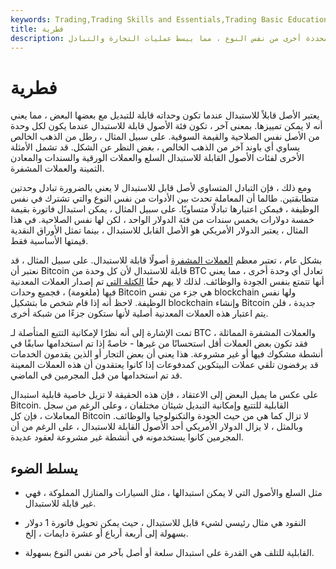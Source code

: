 ```yaml
---
keywords: Trading,Trading Skills and Essentials,Trading Basic Education,Crypto,Trading Skills
title: فطرية
description: القابلية للتلف هي قابلية تبادل سلعة أو أصل مع سلع / أصول محددة أخرى من نفس النوع ، مما يبسط عمليات التجارة والتبادل.
---
```


# فطرية
يعتبر الأصل قابلاً للاستبدال عندما تكون وحداته قابلة للتبديل مع بعضها البعض ، مما يعني أنه لا يمكن تمييزها. بمعنى آخر ، تكون فئة الأصول قابلة للاستبدال عندما يكون لكل وحدة من الأصل نفس الصلاحية والقيمة السوقية. على سبيل المثال ، رطل من الذهب الخالص يساوي أي باوند آخر من الذهب الخالص ، بغض النظر عن الشكل. قد تشمل الأمثلة الأخرى لفئات الأصول القابلة للاستبدال السلع والعملات الورقية والسندات والمعادن الثمينة والعملات المشفرة.

ومع ذلك ، فإن التبادل المتساوي لأصل قابل للاستبدال لا يعني بالضرورة تبادل وحدتين متطابقتين. طالما أن المعاملة تحدث بين الأدوات من نفس النوع والتي تشترك في نفس الوظيفة ، فيمكن اعتبارها تبادلًا متساويًا. على سبيل المثال ، يمكن استبدال فاتورة بقيمة خمسة دولارات بخمس سندات من فئة الدولار الواحد ، لكن لها نفس الصلاحية. في هذا المثال ، يعتبر الدولار الأمريكي هو الأصل القابل للاستبدال ، بينما تمثل الأوراق النقدية قيمتها الأساسية فقط.

بشكل عام ، تعتبر معظم [العملات المشفرة](/cryptocurrency) أصولًا قابلة للاستبدال. على سبيل المثال ، قد نعتبر أن Bitcoin قابلة للاستبدال لأن كل وحدة من BTC تعادل أي وحدة أخرى ، مما يعني أنها تتمتع بنفس الجودة والوظائف. لذلك لا يهم حقًا [الكتلة التي](/block) تم إصدار العملات المعدنية فيها (ملغومة) ، فجميع وحدات Bitcoin هي جزء من نفس blockchain ولها نفس الوظيفة. لاحظ أنه إذا قام شخص ما بتشكيل blockchain وإنشاء Bitcoin جديدة ، فلن يتم اعتبار هذه العملات المعدنية أصلية لأنها ستكون جزءًا من شبكة أخرى.

تمت الإشارة إلى أنه نظرًا لإمكانية التتبع المتأصلة لـ BTC والعملات المشفرة المماثلة ، فقد تكون بعض العملات أقل استحسانًا من غيرها - خاصةً إذا تم استخدامها سابقًا في أنشطة مشكوك فيها أو غير مشروعة. هذا يعني أن بعض التجار أو الذين يقدمون الخدمات قد يرفضون تلقي عملات البيتكوين كمدفوعات إذا كانوا يعتقدون أن هذه العملات المعينة قد تم استخدامها من قبل المجرمين في الماضي.

على عكس ما يميل البعض إلى الاعتقاد ، فإن هذه الحقيقة لا تزيل خاصية قابلية استبدال Bitcoin. القابلية للتتبع وإمكانية التبديل شيئان مختلفان ، وعلى الرغم من سجل المعاملات ، فإن كل Bitcoin لا تزال كما هي من حيث الجودة والتكنولوجيا والوظائف. وبالمثل ، لا يزال الدولار الأمريكي أحد الأصول القابلة للاستبدال ، على الرغم من أن المجرمين كانوا يستخدمونه في أنشطة غير مشروعة لعقود عديدة.

## يسلط الضوء

- مثل السلع والأصول التي لا يمكن استبدالها ، مثل السيارات والمنازل المملوكة ، فهي غير قابلة للاستبدال.

- النقود هي مثال رئيسي لشيء قابل للاستبدال ، حيث يمكن تحويل فاتورة 1 دولار بسهولة إلى أربعة أرباع أو عشرة دايمات ، إلخ.

- القابلية للتلف هي القدرة على استبدال سلعة أو أصل بآخر من نفس النوع بسهولة.

